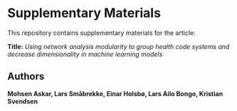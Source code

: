 # Supplementary Materials

This repository contains supplementary materials for the article:

**Title:** *Using network analysis modularity to group health code systems and decrease dimensionality in machine learning models*

## Authors
**Mohsen Askar, Lars Småbrekke, Einar Holsbø, Lars Ailo Bongo, Kristian Svendsen**
